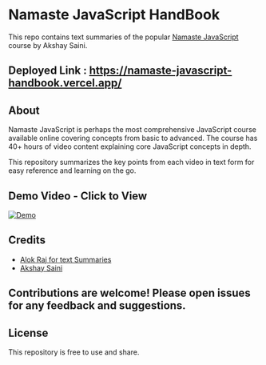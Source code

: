 
# Namaste JavaScript HandBook

This repo contains text summaries of the popular [Namaste JavaScript](https://www.youtube.com/watch?v=pN6jk0uUrD8&list=PLlasXeu85E9cQ32gLCvAvr9vNaUccPVNP) course by Akshay Saini.

## Deployed Link : https://namaste-javascript-handbook.vercel.app/

## About

Namaste JavaScript is perhaps the most comprehensive JavaScript course available online covering concepts from basic to advanced. The course has 40+ hours of video content explaining core JavaScript concepts in depth.

This repository summarizes the key points from each video in text form for easy reference and learning on the go.

## Demo Video - Click to View
[![Demo](https://img.youtube.com/vi/Z3yqncMqc9M/0.jpg)](https://www.linkedin.com/feed/update/urn:li:activity:7104396629280997376/)

## Credits
- [Alok Raj for text Summaries](https://github.com/alok722/namaste-javascript-notes)
- [Akshay Saini](https://github.com/akshaymarch7)

## Contributions are welcome! Please open issues for any feedback and suggestions.

## License

This repository is free to use and share.
